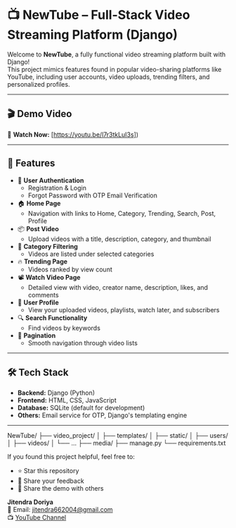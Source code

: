 # 📺 NewTube – Full-Stack Video Streaming Platform (Django)

Welcome to **NewTube**, a fully functional video streaming platform built with Django!  
This project mimics features found in popular video-sharing platforms like YouTube, including user accounts, video uploads, trending filters, and personalized profiles.

---

## 🎬 Demo Video


🔗 **Watch Now:** [https://youtu.be/l7r3tkLuI3s])

---

## 🧠 Features

- 🔐 **User Authentication**
  - Registration & Login
  - Forgot Password with OTP Email Verification
- 🏠 **Home Page**
  - Navigation with links to Home, Category, Trending, Search, Post, Profile
- 📦 **Post Video**
  - Upload videos with a title, description, category, and thumbnail
- 🎯 **Category Filtering**
  - Videos are listed under selected categories
- 🔥 **Trending Page**
  - Videos ranked by view count
- 📽️ **Watch Video Page**
  - Detailed view with video, creator name, description, likes, and comments
- 👤 **User Profile**
  - View your uploaded videos, playlists, watch later, and subscribers
- 🔍 **Search Functionality**
  - Find videos by keywords
- 📄 **Pagination**
  - Smooth navigation through video lists

---

## 🛠️ Tech Stack

- **Backend:** Django (Python)
- **Frontend:** HTML, CSS, JavaScript
- **Database:** SQLite (default for development)
- **Others:** Email service for OTP, Django's templating engine

---
NewTube/ ├── video_project/ │ ├── templates/ │ ├── static/ │ ├── users/ │ ├── videos/ │ └── ... ├── media/ ├── manage.py └── requirements.txt



If you found this project helpful, feel free to:
- ⭐ Star this repository
- 📝 Share your feedback
- 🔗 Share the demo with others


**Jitendra Doriya**  
📧 Email: jitendra662004@gmail.com  
📺 [YouTube Channel]([https://www.youtube.com/@JD_TuTorials](https://youtu.be/l7r3tkLuI3s))
